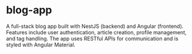# blog-app
A full-stack blog app built with NestJS (backend) and Angular (frontend). Features include user authentication, article creation, profile management, and tag handling. The app uses RESTful APIs for communication and is styled with Angular Material.
